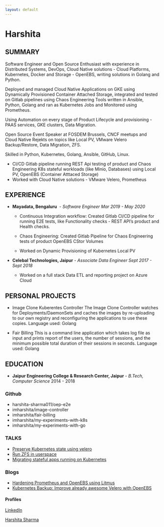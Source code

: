 ```yaml
---
layout: default
---
```

<link rel="shortcut icon" type="favicon/favicon-16x16.png" href="favicon.ico">

# Harshita 

## SUMMARY

Software Engineer and Open Source Enthusiast with experience in Distributed Systems, DevOps, Cloud Native solutions - Cloud Platforms, Kubernetes, Docker and Storage - OpenEBS, writing solutions in Golang and Python.

Deployed and managed Cloud Native Applications on GKE using Dynamically Provisioned Container
Attached Storage, integrated and tested on Gitlab pipelines using Chaos Engineering Tools written in
Ansible, Python, Golang and ran as Kubernetes Jobs and Monitored using Prometheus.

Using Automation on every stage of Product Lifecycle and provisioning - PAAS services, GKE clusters, Data
Migration.

Open Source Event Speaker at FOSDEM Brussels, CNCF meetups and Cloud Native Rejekts on topics like
Local PV, VMware Velero Backup/Restore, Data Migration, ZFS.

Skilled in Python, Kubernetes, Golang, Ansible, GitHub, Linux.

- CI/CD Gitlab pipeline running REST Api testing of product and Chaos Engineering K8s stateful workloads (like Minio, Databases) using Local PV, OpenEBS (Container Atttaced Storage) 
- Worked with Cloud Native solutions - VMware Velero, Prometheus

## EXPERIENCE
- **Mayadata, Bengaluru** ​ - *Software Engineer                               Mar 2019 - May 2020*
  - Continuous Integration workflow: Created Gitlab CI/CD pipeline for running E2E tests, like Functionality checks - REST API’s product and Health checks. 
     
  - Chaos Engineering: Created Gitlab Pipeline for Chaos Engineering tests of product OpenEBS CStor Volumes

  - Worked on Dynamic Provisioning of Kubernetes Local PV

- **Celebal Technologies, Jaipur​** - *Associate Data Engineer                 Sept 2017 - Sept 2018*
    - Worked on a full stack Data ETL and reporting project on Azure Cloud

## PERSONAL PROJECTS
 - Image Clone Kuberentes Controller
   The Image Clone Controller watches for Deployments/DaemonSets and caches the images by re-uploading to    our own registry and reconfiguring the applications to use these copies.
   Language used: Golang
  
 - Fair Billing
   This is a command line application which takes log file as input and prints report of the users, the      number of sessions, and the minimum possible total duration of their sessions in seconds.
   Language used: Golang
    

## EDUCATION
- **Jaipur Engineering College & Research Center, Jaipur​** - *B.Tech, Computer Science* 2014 - 2018
   
### Github
  * harshita-sharma011/oep-e2e
  * imharshita/image-controller
  * imharshita/fair-billing
  * imharshita/my-experiments-with-k8s
  * imharshita/my-experiments-with-go

### TALKS
 * <a href="https://archive.fosdem.org/2020/schedule/event/velero/"> Preserve Kubernetes state using velero</a>
 * <a href="https://archive.fosdem.org/2020/schedule/event/run_zfs_in_userspace/">Run ZFS in userspace </a>
 * <a href="https://www.youtube.com/watch?v=z9rqc8ZYBhc&t=363s">Migrating stateful apps running on Kubernetes</a>

### Blogs
  * <a href="https://blog.mayadata.io/openebs/hardening-prometheus-and-openebs-using-litmus"> Hardening Prometheus and OpenEBS using Litmus</a>
  * <a href="https://blog.mayadata.io/openebs/suggesting-ways-to-improve-already-awesome-velero">Kubernetes Backup: Improve already awesome Velero with OpenEBS</a>
     
#### Profiles
<a href="https://www.linkedin.com/in/harshita-sharma1729/">LinkedIn</a>

<script type="text/javascript" src="https://platform.linkedin.com/badges/js/profile.js" async defer></script>

<div class="LI-profile-badge"  data-version="v1" data-size="medium" data-locale="en_US" data-type="vertical" data-theme="dark" data-vanity="harshita-sharma1729"><a class="LI-simple-link" href='https://in.linkedin.com/in/harshita-sharma1729?trk=profile-badge'>Harshita Sharma</a></div>
  

 
